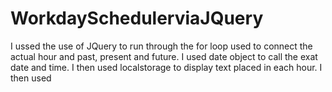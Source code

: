 # WorkdaySchedulerviaJQuery

I ussed the use of JQuery to run through the for loop used to connect the actual hour and past, present and future. 
I used date object to call the exat date and time. 
I then used localstorage to display text placed in each hour. 
I then used 